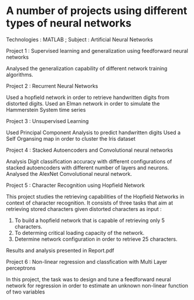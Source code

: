 # A number of projects using different types of neural networks

Technologies : MATLAB ; Subject : Artificial Neural Networks

Project 1 : Supervised learning and generalization using feedforward neural networks

Analysed the generalization capability of different network training algorithms.

Project 2 : Recurrent Neural Networks

Used a hopfield network in order to retrieve handwritten digits from distorted digits. 
Used an Elman network in order to simulate the Hammerstein System time series

Project 3 : Unsupervised Learning

Used Principal Component Analysis to predict handwritten digits
Used a Self Organsing map in order to cluster the Iris dataset

Project 4 : Stacked Autoencoders and Convolutional neural networks

Analysis Digit classification accuracy with different configurations of stacked autoencoders with different number of layers and neurons.
Analysed the AlexNet Convolutional neural network.


Project 5 : Character Recognition using Hopfield Network

This project studies the retrieving capabilities of the Hopfield Networks in context of character recognition. It consists of three tasks that aim at retrieving stored characters given distorted characters as input :

1. To build a hopfield network that is capable of retrieving only 5 characters. 
2. To determing critical loading capacity of the network. 
3. Determine network configuration in order to retrieve 25 characters. 

Results and analysis presented in Report.pdf

Project 6 : Non-linear regression and classfication with Multi Layer perceptrons

In this project, the task was to design and tune a feedforward neural network for regression in order to estimate an unknown non-linear function of two variables
